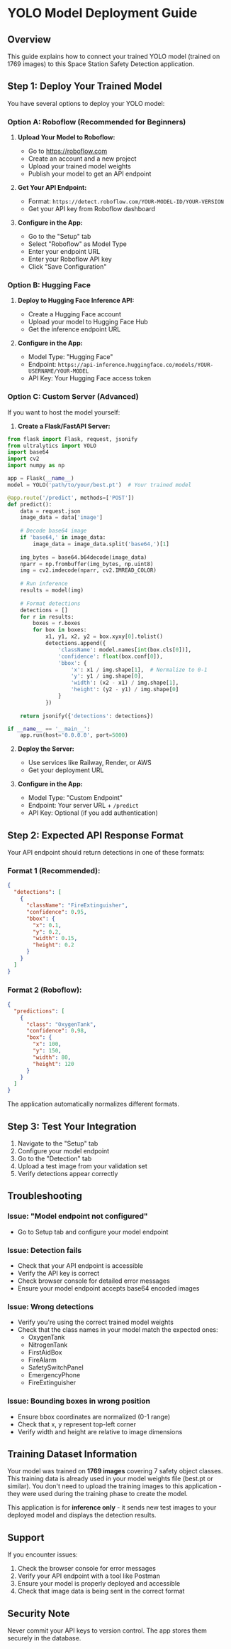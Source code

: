 # YOLO Model Deployment Guide

## Overview
This guide explains how to connect your trained YOLO model (trained on 1769 images) to this Space Station Safety Detection application.

## Step 1: Deploy Your Trained Model

You have several options to deploy your YOLO model:

### Option A: Roboflow (Recommended for Beginners)

1. **Upload Your Model to Roboflow:**
   - Go to https://roboflow.com
   - Create an account and a new project
   - Upload your trained model weights
   - Publish your model to get an API endpoint

2. **Get Your API Endpoint:**
   - Format: `https://detect.roboflow.com/YOUR-MODEL-ID/YOUR-VERSION`
   - Get your API key from Roboflow dashboard

3. **Configure in the App:**
   - Go to the "Setup" tab
   - Select "Roboflow" as Model Type
   - Enter your endpoint URL
   - Enter your Roboflow API key
   - Click "Save Configuration"

### Option B: Hugging Face

1. **Deploy to Hugging Face Inference API:**
   - Create a Hugging Face account
   - Upload your model to Hugging Face Hub
   - Get the inference endpoint URL

2. **Configure in the App:**
   - Model Type: "Hugging Face"
   - Endpoint: `https://api-inference.huggingface.co/models/YOUR-USERNAME/YOUR-MODEL`
   - API Key: Your Hugging Face access token

### Option C: Custom Server (Advanced)

If you want to host the model yourself:

1. **Create a Flask/FastAPI Server:**

```python
from flask import Flask, request, jsonify
from ultralytics import YOLO
import base64
import cv2
import numpy as np

app = Flask(__name__)
model = YOLO('path/to/your/best.pt')  # Your trained model

@app.route('/predict', methods=['POST'])
def predict():
    data = request.json
    image_data = data['image']
    
    # Decode base64 image
    if 'base64,' in image_data:
        image_data = image_data.split('base64,')[1]
    
    img_bytes = base64.b64decode(image_data)
    nparr = np.frombuffer(img_bytes, np.uint8)
    img = cv2.imdecode(nparr, cv2.IMREAD_COLOR)
    
    # Run inference
    results = model(img)
    
    # Format detections
    detections = []
    for r in results:
        boxes = r.boxes
        for box in boxes:
            x1, y1, x2, y2 = box.xyxy[0].tolist()
            detections.append({
                'className': model.names[int(box.cls[0])],
                'confidence': float(box.conf[0]),
                'bbox': {
                    'x': x1 / img.shape[1],  # Normalize to 0-1
                    'y': y1 / img.shape[0],
                    'width': (x2 - x1) / img.shape[1],
                    'height': (y2 - y1) / img.shape[0]
                }
            })
    
    return jsonify({'detections': detections})

if __name__ == '__main__':
    app.run(host='0.0.0.0', port=5000)
```

2. **Deploy the Server:**
   - Use services like Railway, Render, or AWS
   - Get your deployment URL

3. **Configure in the App:**
   - Model Type: "Custom Endpoint"
   - Endpoint: Your server URL + `/predict`
   - API Key: Optional (if you add authentication)

## Step 2: Expected API Response Format

Your API endpoint should return detections in one of these formats:

### Format 1 (Recommended):
```json
{
  "detections": [
    {
      "className": "FireExtinguisher",
      "confidence": 0.95,
      "bbox": {
        "x": 0.1,
        "y": 0.2,
        "width": 0.15,
        "height": 0.2
      }
    }
  ]
}
```

### Format 2 (Roboflow):
```json
{
  "predictions": [
    {
      "class": "OxygenTank",
      "confidence": 0.98,
      "box": {
        "x": 100,
        "y": 150,
        "width": 80,
        "height": 120
      }
    }
  ]
}
```

The application automatically normalizes different formats.

## Step 3: Test Your Integration

1. Navigate to the "Setup" tab
2. Configure your model endpoint
3. Go to the "Detection" tab
4. Upload a test image from your validation set
5. Verify detections appear correctly

## Troubleshooting

### Issue: "Model endpoint not configured"
- Go to Setup tab and configure your model endpoint

### Issue: Detection fails
- Check that your API endpoint is accessible
- Verify the API key is correct
- Check browser console for detailed error messages
- Ensure your model endpoint accepts base64 encoded images

### Issue: Wrong detections
- Verify you're using the correct trained model weights
- Check that the class names in your model match the expected ones:
  - OxygenTank
  - NitrogenTank
  - FirstAidBox
  - FireAlarm
  - SafetySwitchPanel
  - EmergencyPhone
  - FireExtinguisher

### Issue: Bounding boxes in wrong position
- Ensure bbox coordinates are normalized (0-1 range)
- Check that x, y represent top-left corner
- Verify width and height are relative to image dimensions

## Training Dataset Information

Your model was trained on **1769 images** covering 7 safety object classes. This training data is already used in your model weights file (best.pt or similar). You don't need to upload the training images to this application - they were used during the training phase to create the model.

This application is for **inference only** - it sends new test images to your deployed model and displays the detection results.

## Support

If you encounter issues:
1. Check the browser console for error messages
2. Verify your API endpoint with a tool like Postman
3. Ensure your model is properly deployed and accessible
4. Check that image data is being sent in the correct format

## Security Note

Never commit your API keys to version control. The app stores them securely in the database.
